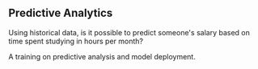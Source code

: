 ## Predictive Analytics
Using historical data, is it possible to predict someone's salary based on time spent studying in hours per month?

A training on predictive analysis and model deployment.
